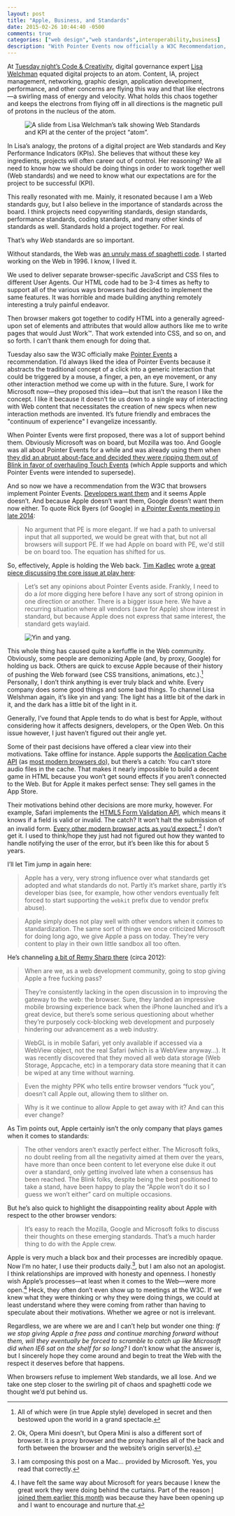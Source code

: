 ```yaml
---
layout: post
title: "Apple, Business, and Standards"
date: 2015-02-26 10:44:40 -0500
comments: true
categories: ["web design","web standards",interoperability,business]
description: "With Pointer Events now officially a W3C Recommendation, Apple is playing the role of the Web standards and interoperability party pooper."
---
```


At [Tuesday night’s Code & Creativity](http://www.codeandcreativity.com/events/2015-02-24), digital governance expert [Lisa Welchman](https://twitter.com/lwelchman) equated digital projects to an atom. Content, IA, project management, networking, graphic design, application development, performance, and other concerns are flying this way and that like electrons—a swirling mass of energy and velocity. What holds this chaos together and keeps the electrons from flying off in all directions is the magnetic pull of protons in the nucleus of the atom.

<!-- more -->

<figure id="fig-2015-02-26-01" class="media-container">
	<img src="/i/posts/2015-02-26/atom-sm.jpg"
		 srcset="/i/posts/2015-02-26/atom-lg.jpg 800w, /i/posts/2015-02-26/atom-sm.jpg 320w"
		 alt="A slide from Lisa Welchman’s talk showing Web Standards and KPI at the center of the project “atom”."
		 >
</figure>

In Lisa’s analogy, the protons of a digital project are Web standards and Key Performance Indicators (KPIs). She believes that without these key ingredients, projects will often career out of control. Her reasoning? We all need to know how we should be doing things in order to work together well (Web standards) and we need to know what our expectations are for the project to be successful (KPI).

This really resonated with me. Mainly, it resonated because I am a Web standards guy, but I also believe in the importance of standards across the board. I think projects need copywriting standards, design standards, performance standards, coding standards, and many other kinds of standards as well. Standards hold a project together. For real.

That’s why *Web* standards are so important.

Without standards, the Web was [an unruly mass of spaghetti code](http://en.wikipedia.org/wiki/Browser_wars).  I started working on the Web in 1996. I know, I lived it.

We used to deliver separate browser-specific JavaScript and CSS files to different User Agents. Our HTML code had to be 3-4 times as hefty to support all of the various ways browsers had decided to implement the same features. It was horrible and made building anything remotely interesting a truly painful endeavor.

Then browser makers got together to codify HTML into a generally agreed-upon set of elements and attributes that would allow authors like me to write pages that would Just Work™. That work extended into CSS, and so on, and so forth. I can’t thank them enough for doing that.

Tuesday also saw the W3C officially make [Pointer Events](http://www.w3.org/TR/pointerevents/) a recommendation. I’d always liked the idea of Pointer Events because it abstracts the traditional concept of a click into a generic interaction that could be triggered by a mouse, a finger, a pen, an eye movement, or any other interaction method we come up with in the future. Sure, I work for Microsoft now—they proposed this idea—but that isn’t the reason I like the concept. I like it because it doesn’t tie us down to a single way of interacting with Web content that necessitates the creation of new specs when new interaction methods are invented. It’s future friendly and embraces the "continuum of experience" I evangelize incessantly.

When Pointer Events were first proposed, there was a lot of support behind them. Obviously Microsoft was on board, but Mozilla was too. And Google was all about Pointer Events for a while and was already using them when [they did an abrupt  about-face and decided they were ripping them out of Blink in favor of overhauling Touch Events](https://code.google.com/p/chromium/issues/detail?id=162757#c64) (which Apple supports and which Pointer Events were intended to supersede).

And so now we have a recommendation from the W3C that browsers implement Pointer Events. [Developers want them](http://blog.jquery.com/2015/02/24/getting-on-point/) and it seems Apple doesn’t. And because Apple doesn’t want them, Google doesn’t want them now either. To quote Rick Byers (of Google) in [a Pointer Events meeting in late 2014](https://lists.w3.org/Archives/Public/public-pointer-events/2014JulSep/0071):

> No argument that PE is more elegant. If we had a path to universal input that all supported, we would be great with that, but not all browsers will support PE. If we had Apple on board with PE, we'd still be on board too. The equation has shifted for us.

So, effectively, Apple is holding the Web back. [Tim Kadlec](https://twitter.com/tkadlec) wrote [a great piece discussing the core issue at play here](http://timkadlec.com/2015/02/apples-web/):

> Let’s set any opinions about Pointer Events aside. Frankly, I need to do a *lot* more digging here before I have any sort of strong opinion in one direction or another. There is a bigger issue here. We have a recurring situation where all vendors (save for Apple) show interest in standard, but because Apple does not express that same interest, the standard gets waylaid.

<figure id="fig-2015-02-25-02" class="media-container media-container--right">
	<img src="http://upload.wikimedia.org/wikipedia/commons/thumb/1/17/Yin_yang.svg/200px-Yin_yang.svg.png"
		 srcset="http://upload.wikimedia.org/wikipedia/commons/thumb/1/17/Yin_yang.svg/800px-Yin_yang.svg.png 800w, http://upload.wikimedia.org/wikipedia/commons/thumb/1/17/Yin_yang.svg/400px-Yin_yang.svg.png 400w, http://upload.wikimedia.org/wikipedia/commons/thumb/1/17/Yin_yang.svg/200px-Yin_yang.svg.png 200w"
		 alt="Yin and yang."
		 >
</figure>

This whole thing has caused quite a kerfuffle in the Web community. Obviously, some people are demonizing Apple (and, by proxy, Google) for holding us back. Others are quick to excuse Apple because of their history of pushing the Web forward (see CSS transitions, animations, etc.).[^1] Personally, I don’t think anything is ever truly black and white. Every company does some good things and some bad things. To channel Lisa Welshman again, it’s like yin and yang: The light has a little bit of the dark in it, and the dark has a little bit of the light in it.

Generally, I’ve found that Apple tends to do what is best for Apple, without considering how it affects designers, developers, or the Open Web. On this issue however, I just haven’t figured out their angle yet.

Some of their past decisions have offered a clear view into their motivations. Take offline for instance. Apple supports the [Application Cache API](http://www.w3.org/TR/html5/browsers.html#offline) (as [most modern browsers do](http://caniuse.com/#feat=offline-apps)), but there’s a catch: You can’t store audio files in the cache. That makes it nearly impossible to build a decent game in HTML because you won’t get sound effects if you aren’t connected to the Web. But for Apple it makes perfect sense: They sell games in the App Store.

Their motivations behind other decisions are more murky, however. For example, Safari implements the [HTML5 Form Validation API](https://html.spec.whatwg.org/multipage/forms.html#client-side-form-validation), which means it knows if a field is valid or invalid. The catch? It won’t halt the submission of an invalid form. [Every other modern browser acts as you’d expect.](http://caniuse.com/#search=form%20validation)[^2] I don’t get it. I used to think/hope they just had not figured out how they wanted to handle notifying the user of the error, but it’s been like this for about 5 years.

I’ll let Tim jump in again here:

> Apple has a very, very strong influence over what standards get adopted and what standards do not. Partly it’s market share, partly it’s developer bias (see, for example, how other vendors eventually felt forced to start supporting the `webkit` prefix due to vendor prefix abuse).

> Apple simply does not play well with other vendors when it comes to standardization. The same sort of things we once criticized Microsoft for doing long ago, we give Apple a pass on today. They’re very content to play in their own little sandbox all too often.

He’s channeling [a bit of Remy Sharp there](https://adactio.com/journal/5442/#comment438) (circa 2012):

> When are we, as a web development community, going to stop giving Apple a free fucking pass?

> They’re consistently lacking in the open discussion in to improving the gateway to the web: the browser. Sure, they landed an impressive mobile browsing experience back when the iPhone launched and it’s a great device, but there’s some serious questioning about whether they’re purposely cock-blocking web development and purposely hindering our advancement as a web industry.

> WebGL is in mobile Safari, yet only available if accessed via a WebView object, not the real Safari (which is a WebView anyway…). It was recently discovered that they moved all web data storage (Web Storage, Appcache, etc) in a temporary data store meaning that it can be wiped at any time without warning.

> Even the mighty PPK who tells entire browser vendors “fuck you”, doesn’t call Apple out, allowing them to slither on.

> Why is it we continue to allow Apple to get away with it? And can this ever change?

As Tim points out, Apple certainly isn’t the only company that plays games when it comes to standards:

> The other vendors aren’t exactly perfect either. The Microsoft folks, no doubt reeling from all the negativity aimed at them over the years, have more than once been content to let everyone else duke it out over a standard, only getting involved late when a consensus has been reached. The Blink folks, despite being the best positioned to take a stand, have been happy to play the “Apple won’t do it so I guess we won’t either” card on multiple occasions.

But he’s also quick to highlight the disappointing reality about Apple with respect to the other browser vendors:

> It’s easy to reach the Mozilla, Google and Microsoft folks to discuss their thoughts on these emerging standards. That’s a much harder thing to do with the Apple crew.

Apple is very much a black box and their processes are incredibly opaque. Now I’m no hater, I use their products daily.[^3], but I am also not an apologist. I think relationships are improved with honesty and openness. I honestly wish Apple’s processes—at least when it comes to the Web—were more open.[^4] Heck, they often don’t even show up to meetings at the W3C. If we knew what they were thinking or why they were doing things, we could at least understand where they were coming from rather than having to speculate about their motivations. Whether we agree or not is irrelevant.

Regardless, we are where we are and I can’t help but wonder one thing: *If we stop giving Apple a free pass and continue marching forward without them, will they eventually be forced to scramble to catch up like Microsoft did when IE6 sat on the shelf for so long?* I don’t know what the answer is, but I sincerely hope they come around and begin to treat the Web with the respect it deserves before that happens.

When browsers refuse to implement Web standards, we all lose. And we take one step closer to the swirling pit of chaos and spaghetti code we thought we’d put behind us.

[^1]: All of which were (in true Apple style) developed in secret and then bestowed upon the world in a grand spectacle.

[^2]: Ok, Opera Mini doesn’t, but Opera Mini is also a different sort of browser. It is a proxy browser and the proxy handles all of the back and forth between the browser and the website’s origin server(s).

[^3]: I am composing this post on a Mac… provided by Microsoft. Yes, you read that correctly.

[^4]: I have felt the same way about Microsoft for years because I knew the great work they were doing behind the curtains. Part of the reason [I joined them earlier this month](/notebook/ch-ch-ch-changes/) was because they have been opening up and I want to encourage and nurture that.